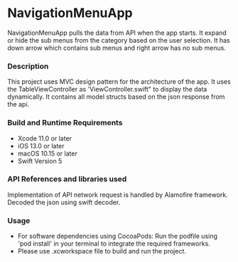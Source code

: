 # NavigationMenuApp
NavigationMenuApp pulls the data from API when the app starts.
It expand or hide the sub menus from the category based on the user selection.
It has down arrow which contains sub menus and right arrow has no sub menus.

### Description 
This project uses MVC design pattern for the architecture of the app.
It uses the TableViewController as 'ViewController.swift" to display the data dynamically.
It contains all model structs based on the json response from the api.

### Build and Runtime Requirements 
- Xcode 11.0 or later
- iOS 13.0 or later
- macOS 10.15 or later
- Swift Version 5

### API References and libraries used
Implementation of API network request is handled by Alamofire framework.
Decoded the json using swift decoder. 

### Usage
- For software dependencies using CocoaPods:
  Run the podfile using 'pod install' in your terminal to integrate the required frameworks.
- Please use .xcworkspace file to build and run the project.
